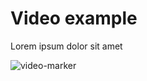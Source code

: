 # Video example

Lorem ipsum dolor sit amet

![video-marker](https://www.youtube.com/embed/LXb3EKWsInQ)
